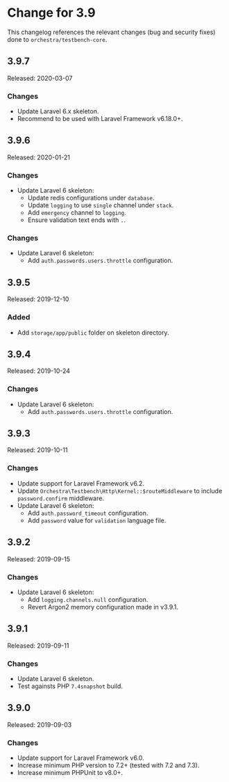 # Change for 3.9

This changelog references the relevant changes (bug and security fixes) done to `orchestra/testbench-core`.

## 3.9.7

Released: 2020-03-07

### Changes

* Update Laravel 6.x skeleton.
* Recommend to be used with Laravel Framework v6.18.0+.

## 3.9.6

Released: 2020-01-21

### Changes

* Update Laravel 6 skeleton:
    - Update redis configurations under `database`.
    - Update `logging` to use `single` channel under `stack`.
    - Add `emergency` channel to `logging`.
    - Ensure validation text ends with `.`.

### Changes

* Update Laravel 6 skeleton:
    - Add `auth.passwords.users.throttle` configuration.

## 3.9.5

Released: 2019-12-10

### Added

* Add `storage/app/public` folder on skeleton directory.

## 3.9.4

Released: 2019-10-24

### Changes

* Update Laravel 6 skeleton:
    - Add `auth.passwords.users.throttle` configuration.

## 3.9.3

Released: 2019-10-11

### Changes

* Update support for Laravel Framework v6.2.
* Update `Orchestra\Testbench\Http\Kernel::$routeMiddleware` to include `password.confirm` middleware.
* Update Laravel 6 skeleton:
    - Add `auth.password_timeout` configuration.
    - Add `password` value for `validation` language file.

## 3.9.2

Released: 2019-09-15

### Changes

* Update Laravel 6 skeleton:
    - Add `logging.channels.null` configuration.
    - Revert Argon2 memory configuration made in v3.9.1.

## 3.9.1

Released: 2019-09-11

### Changes

* Update Laravel 6 skeleton.
* Test againsts PHP `7.4snapshot` build.

## 3.9.0

Released: 2019-09-03

### Changes

* Update support for Laravel Framework v6.0.
* Increase minimum PHP version to 7.2+ (tested with 7.2 and 7.3).
* Increase minimum PHPUnit to v8.0+.
